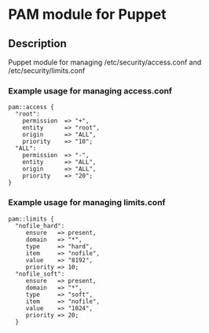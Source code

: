 # PAM module for Puppet

## Description
Puppet module for managing /etc/security/access.conf
and /etc/security/limits.conf

### Example usage for managing access.conf

    pam::access {
      "root":
        permission  => "+",
        entity      => "root",
        origin      => "ALL",
        priority    => "10";
      "ALL":
        permission  => "-",
        entity      => "ALL",
        origin      => "ALL",
        priority    => "20";
    }

### Example usage for managing limits.conf

    pam::limits {
      "nofile_hard":
         ensure   => present,
         domain   => "*",
         type     => "hard",
         item     => "nofile",
         value    => "8192",
         priority => 10;
      "nofile_soft":
         ensure   => present,
         domain   => "*",
         type     => "soft",
         item     => "nofile",
         value    => "1024",
         priority => 20;
      }

